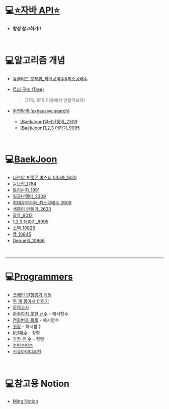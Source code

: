 # 💻[⭐자바 API⭐](https://docs.oracle.com/javase/8/docs/api/)

- **항상 참고하기!!**

<br>

# 💻알고리즘 개념

- [유클리드 호제법_최대공약수&최소공배수](https://github.com/mingyeungAA/Algorithm/blob/master/%EC%9C%A0%ED%81%B4%EB%A6%AC%EB%93%9C_%ED%98%B8%EC%A0%9C%EB%B2%95.md)

- [트리 구조 (Tree)](https://github.com/mingyeungAA/Algorithm/blob/master/%ED%8A%B8%EB%A6%AC%EA%B5%AC%EC%A1%B0.md)

  > DFS, BFS 이용해서 만들어보자!

- [완전탐색 (exhausive search)](https://github.com/mingyeungAA/Algorithm/blob/master/%EC%99%84%EC%A0%84%ED%83%90%EC%83%89.md)

  - [[BaekJoon]일곱난쟁이_2309](https://github.com/mingyeungAA/Algorithm/blob/master/%EC%9D%BC%EA%B3%B1%EB%82%9C%EC%9F%81%EC%9D%B4_2309/%EC%9D%BC%EA%B3%B1%EB%82%9C%EC%9F%81%EC%9D%B4.java)
  - [[BaekJoon]1,2,3 더하기_9095](https://github.com/mingyeungAA/Algorithm/blob/master/%EB%8D%94%ED%95%98%EA%B8%B0_9095/%EB%8D%94%ED%95%98%EA%B8%B0.java)

<br>

# 💻[BaekJoon](https://www.acmicpc.net/)

- [나는야 포켓몬 마스터 이다솜_1620](https://github.com/mingyeungAA/Algorithm/blob/master/Poketmon_Master_1620/PoketMon.java)
- [듣보잡_1764](https://github.com/mingyeungAA/Algorithm/tree/master/NoLookNoSee_1764)
- [트리순회_1991](https://github.com/mingyeungAA/Algorithm/blob/master/TreeCircuit_1991/TreeCircuit.java)
- [일곱난쟁이_2309](https://github.com/mingyeungAA/Algorithm/blob/master/%EC%9D%BC%EA%B3%B1%EB%82%9C%EC%9F%81%EC%9D%B4_2309/%EC%9D%BC%EA%B3%B1%EB%82%9C%EC%9F%81%EC%9D%B4.java)
- [최대공약수와_최소공배수 2609](https://github.com/mingyeungAA/Algorithm/blob/master/GCDandLCM_2609/GCDandLCM.java)
- [색종이 만들기_2630](https://github.com/mingyeungAA/Algorithm/blob/master/%EC%83%89%EC%A2%85%EC%9D%B4%EB%A7%8C%EB%93%A4%EA%B8%B0_2630/%EC%83%89%EC%A2%85%EC%9D%B4%EB%A7%8C%EB%93%A4%EA%B8%B0.java)
- [괄호_9012](https://github.com/mingyeungAA/Algorithm/blob/master/Parenthesis_9012/Parenthesis.java)
- [1,2,3 더하기_9095](https://github.com/mingyeungAA/Algorithm/blob/master/%EB%8D%94%ED%95%98%EA%B8%B0_9095/%EB%8D%94%ED%95%98%EA%B8%B0.java)
- [스택_10828](https://github.com/mingyeungAA/Algorithm/tree/master/Stack_10828)
- [큐_10845](https://github.com/mingyeungAA/Algorithm/tree/master/Queue_10845)
- [Deque덱_10866](https://github.com/mingyeungAA/Algorithm/tree/master/Queue_10845)

<br>

---

# 💻[Programmers](https://programmers.co.kr/)

- [크레인 인형뽑기 게임](https://github.com/mingyeungAA/Algorithm/blob/master/kakao_2019_winter_intership/CrainToy.java)
- [두 개 뽑아서 더하기](https://github.com/mingyeungAA/Algorithm/blob/master/MonthCodeChallenge_Season01/Pick_two_plus.java)
- [모의고사](https://github.com/mingyeungAA/Algorithm/blob/master/%EB%AA%A8%EC%9D%98%EA%B3%A0%EC%82%AC/%EB%AA%A8%EC%9D%98%EA%B3%A0%EC%82%AC.java)
- [완주하지 못한 선수](https://github.com/mingyeungAA/Algorithm/blob/master/%EC%99%84%EC%A3%BC%ED%95%98%EC%A7%80%20%EB%AA%BB%ED%95%9C%20%EC%84%A0%EC%88%98/Maratoner.java) - 해시함수
- [전화번호 목록](https://github.com/mingyeungAA/Algorithm/blob/master/%EC%A0%84%ED%99%94%EB%B2%88%ED%98%B8%20%EB%AA%A9%EB%A1%9D/Phone_Book.java) - 해시함수
- [위장](https://github.com/mingyeungAA/Algorithm/blob/master/%EC%9C%84%EC%9E%A5/Clothes.java) - 해시함수
- [k번째수](https://github.com/mingyeungAA/Algorithm/blob/master/k%EB%B2%88%EC%A7%B8%EC%88%98/commands.java) - 정렬
- [가장 큰 수](https://github.com/mingyeungAA/Algorithm/blob/master/%EA%B0%80%EC%9E%A5%20%ED%81%B0%20%EC%88%98/Solution.java) - 정렬
- [수박수박수](https://github.com/mingyeungAA/Algorithm/blob/master/%EC%88%98%EB%B0%95%EC%88%98%EB%B0%95/WaterMelon.java)
- [신규아이디추천](https://github.com/mingyeungAA/Algorithm/blob/master/%EC%8B%A0%EA%B7%9C%EC%95%84%EC%9D%B4%EB%94%94%EC%B6%94%EC%B2%9C/NewIDRecommand.java)

<br>

# 💻참고용 Notion

- [Ming Notion](https://www.notion.so/b9f63bf0bb2c4587b19dc274a56f4c87)

